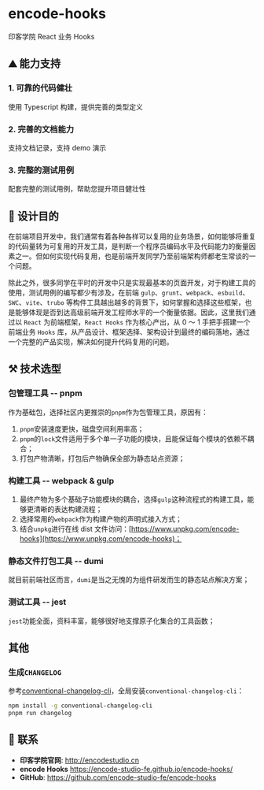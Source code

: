 # encode-hooks

印客学院 React 业务 Hooks

## ⛰️ 能力支持

### 1. 可靠的代码健壮

使用 Typescript 构建，提供完善的类型定义

### 2. 完善的文档能力

支持文档记录，支持 demo 演示

### 3. 完整的测试用例

配套完整的测试用例，帮助您提升项目健壮性

## 🌟 设计目的

在前端项目开发中，我们通常有着各种各样可以复用的业务场景，如何能够将重复的代码量转为可复用的开发工具，是判断一个程序员编码水平及代码能力的衡量因素之一。但如何实现代码复用，也是前端开发同学乃至前端架构师都老生常谈的一个问题。

除此之外，很多同学在平时的开发中只是实现最基本的页面开发，对于构建工具的使用，测试用例的编写都少有涉及，在前端 `gulp`、`grunt`、`webpack`、`esbuild`、`SWC`、`vite`、`trubo` 等构件工具越出越多的背景下，如何掌握和选择这些框架，也是能够体现是否到达高级前端开发工程师水平的一个衡量依据。因此，这里我们通过以 `React` 为前端框架，`React Hooks` 作为核心产出，从 0 ～ 1 手把手搭建一个前端业务 `Hooks` 库，从产品设计、框架选择、架构设计到最终的编码落地，通过一个完整的产品实现，解决如何提升代码复用的问题。

## ⚒️ 技术选型

### 包管理工具 -- pnpm

作为基础包，选择社区内更推崇的`pnpm`作为包管理工具，原因有：

1. `pnpm`安装速度更快，磁盘空间利用率高；
2. `pnpm`的`lock`文件适用于多个单一子功能的模块，且能保证每个模块的依赖不耦合；
3. 打包产物清晰，打包后产物确保全部为静态站点资源；

### 构建工具 -- webpack & gulp

1. 最终产物为多个基础子功能模块的耦合，选择`gulp`这种流程式的构建工具，能够更清晰的表达构建流程；
2. 选择常用的`webpack`作为构建产物的声明式接入方式；
3. 结合`unpkg`进行在线 dist 文件访问：[https://www.unpkg.com/encode-hooks](https://www.unpkg.com/encode-hooks)；

### 静态文件打包工具 -- dumi

就目前前端社区而言，`dumi`是当之无愧的为组件研发而生的静态站点解决方案；

### 测试工具 -- jest

`jest`功能全面，资料丰富，能够很好地支撑原子化集合的工具函数；

## 其他

### 生成`CHANGELOG`

参考[conventional-changelog-cli](https://www.npmjs.com/package/conventional-changelog-cli)，全局安装`conventional-changelog-cli`：

```bash
npm install -g conventional-changelog-cli
pnpm run changelog
```

## 📧 联系

- **印客学院官网**: <http://encodestudio.cn>
- **encode Hooks** <https://encode-studio-fe.github.io/encode-hooks/>
- **GitHub**: <https://github.com/encode-studio-fe/encode-hooks>

</br>
